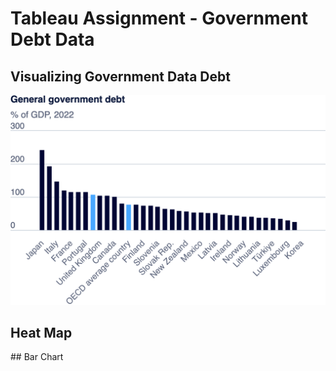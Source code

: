 # Tableau Assignment - Government Debt Data 


## Visualizing Government Data Debt
![plot](export-2024-09-11T04_03_19.394Z.png)



## Heat Map
<script type='module' src='https://us-east-1.online.tableau.com/javascripts/api/tableau.embedding.3.latest.min.js'>
  
</script>
<tableau-viz id='tableau-viz' src='https://us-east-1.online.tableau.com/t/sghule-baab53f91d/views/Tableau-Assignment-1/HeatMap' width='1470' height='758' hide-tabs toolbar='bottom' >
  
</tableau-viz>
## Bar Chart


